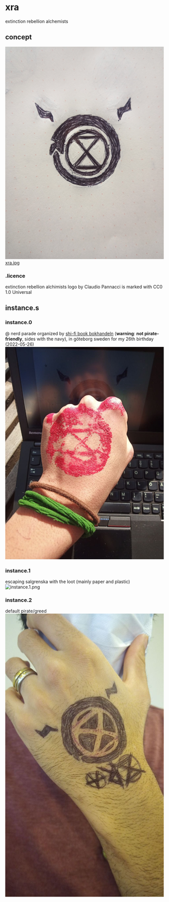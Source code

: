 # xra
extinction rebellion alchemists

## concept
![](xra.jpg)
[xra.jpg](xra.jpg)

### .licence
extinction rebellion alchimists logo by Claudio Pannacci is marked with CC0 1.0 Universal 

## instance.s

### instance.0
@ nerd parade organized by [shi-fi book bokhandeln](https://www.sfbok.se/) (**warning**: **not pirate-friendly**, sides with the navy), in göteborg sweden for my 26th birthday (2022-05-26)
![instance.0.png](instance.0.png)

### instance.1
escaping salgrenska with the loot (mainly paper and plastic)
![instance.1.png](instance.1.png)

### instance.2
default pirate/greed
![instance.2.jpg](instance.2.jpg)


